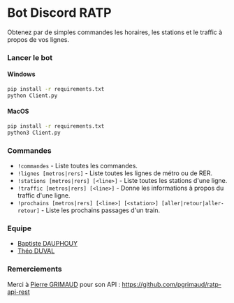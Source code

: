 # Bot Discord RATP

Obtenez par de simples commandes les horaires, les stations et le traffic à propos de vos lignes.

### Lancer le bot

#### Windows

```sh
pip install -r requirements.txt
python Client.py
```

#### MacOS

```sh
pip install -r requirements.txt
python3 Client.py
```

### Commandes

- `!commandes` - Liste toutes les commandes.
- `!lignes [metros|rers]` - Liste toutes les lignes de métro ou de RER.
- `!stations [metros|rers] [<line>]` - Liste toutes les stations d'une ligne.
- `!traffic [metros|rers] [<line>]` - Donne les informations à propos du traffic d'une ligne.
- `!prochains [metros|rers] [<line>] [<station>] [aller|retour|aller-retour]` - Liste les prochains passages d'un train.

### Equipe

- [Baptiste DAUPHOUY](https://github.com/baptistedph)
- [Théo DUVAL](https://github.com/The0Duval)

### Remerciements

Merci à [Pierre GRIMAUD](https://github.com/pgrimaud) pour son API : https://github.com/pgrimaud/ratp-api-rest
